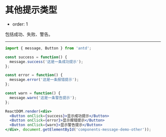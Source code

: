 # 其他提示类型

- order: 1

包括成功、失败、警告。

---

````jsx
import { message, Button } from 'antd';

const success = function() {
  message.success('这是一条成功提示');
};

const error = function() {
  message.error('这是一条报错提示');
};

const warn = function() {
  message.warn('这是一条警告提示');
};

ReactDOM.render(<div>
  <Button onClick={success}>显示成功提示</Button>
  <Button onClick={error}>显示报错提示</Button>
  <Button onClick={warn}>显示警告提示</Button>
</div>, document.getElementById('components-message-demo-other'));
````

<style>
#components-message-demo-other .ant-btn {
  margin-right: 8px;
}
</style>
